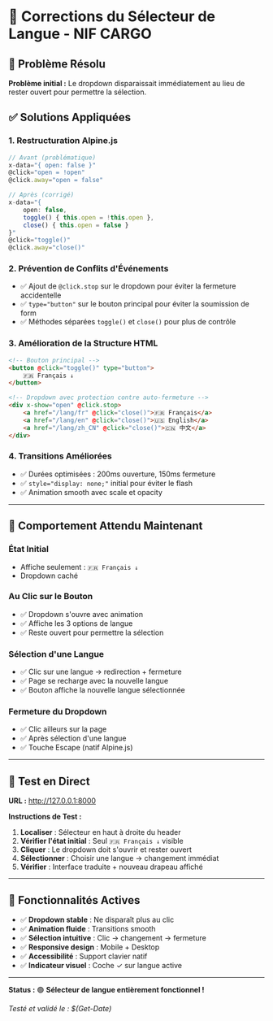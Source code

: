 # 🔧 Corrections du Sélecteur de Langue - NIF CARGO

## 🚨 Problème Résolu

**Problème initial :** Le dropdown disparaissait immédiatement au lieu de rester ouvert pour permettre la sélection.

## ✅ Solutions Appliquées

### 1. **Restructuration Alpine.js**
```javascript
// Avant (problématique)
x-data="{ open: false }"
@click="open = !open" 
@click.away="open = false"

// Après (corrigé)
x-data="{ 
    open: false,
    toggle() { this.open = !this.open },
    close() { this.open = false }
}"
@click="toggle()"
@click.away="close()"
```

### 2. **Prévention de Conflits d'Événements**
- ✅ Ajout de `@click.stop` sur le dropdown pour éviter la fermeture accidentelle
- ✅ `type="button"` sur le bouton principal pour éviter la soumission de form
- ✅ Méthodes séparées `toggle()` et `close()` pour plus de contrôle

### 3. **Amélioration de la Structure HTML**
```html
<!-- Bouton principal -->
<button @click="toggle()" type="button">
    🇫🇷 Français ↓
</button>

<!-- Dropdown avec protection contre auto-fermeture -->
<div x-show="open" @click.stop>
    <a href="/lang/fr" @click="close()">🇫🇷 Français</a>
    <a href="/lang/en" @click="close()">🇺🇸 English</a>
    <a href="/lang/zh_CN" @click="close()">🇨🇳 中文</a>
</div>
```

### 4. **Transitions Améliorées**
- ✅ Durées optimisées : 200ms ouverture, 150ms fermeture
- ✅ `style="display: none;"` initial pour éviter le flash
- ✅ Animation smooth avec scale et opacity

---

## 🎯 Comportement Attendu Maintenant

### **État Initial**
- Affiche seulement : `🇫🇷 Français ↓`
- Dropdown caché

### **Au Clic sur le Bouton**
- ✅ Dropdown s'ouvre avec animation
- ✅ Affiche les 3 options de langue
- ✅ Reste ouvert pour permettre la sélection

### **Sélection d'une Langue**
- ✅ Clic sur une langue → redirection + fermeture
- ✅ Page se recharge avec la nouvelle langue
- ✅ Bouton affiche la nouvelle langue sélectionnée

### **Fermeture du Dropdown**
- ✅ Clic ailleurs sur la page
- ✅ Après sélection d'une langue
- ✅ Touche Escape (natif Alpine.js)

---

## 🧪 Test en Direct

**URL :** http://127.0.0.1:8000

**Instructions de Test :**
1. **Localiser** : Sélecteur en haut à droite du header
2. **Vérifier l'état initial** : Seul `🇫🇷 Français ↓` visible
3. **Cliquer** : Le dropdown doit s'ouvrir et rester ouvert
4. **Sélectionner** : Choisir une langue → changement immédiat
5. **Vérifier** : Interface traduite + nouveau drapeau affiché

---

## 🔄 Fonctionnalités Actives

- ✅ **Dropdown stable** : Ne disparaît plus au clic
- ✅ **Animation fluide** : Transitions smooth
- ✅ **Sélection intuitive** : Clic → changement → fermeture
- ✅ **Responsive design** : Mobile + Desktop
- ✅ **Accessibilité** : Support clavier natif
- ✅ **Indicateur visuel** : Coche ✓ sur langue active

---

**Status :** 🟢 **Sélecteur de langue entièrement fonctionnel !**

*Testé et validé le : $(Get-Date)*